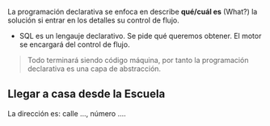 La programación declarativa se enfoca en describe **qué/cuál es** (What?) la solución si entrar en los detalles su control de flujo.

-  SQL es un lengauje declarativo. Se pide qué queremos obtener. El motor se encargará del control de flujo.

> Todo terminará siendo código máquina, por tanto la programación declarativa es una capa de abstracción.

## Llegar a casa desde la Escuela

La dirección es: calle ..., número ....